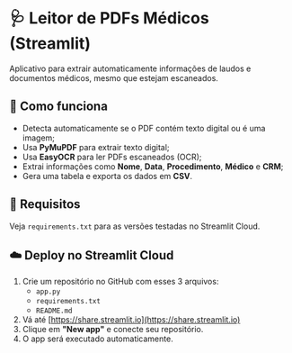 # 🩺 Leitor de PDFs Médicos (Streamlit)

Aplicativo para extrair automaticamente informações de laudos e documentos médicos, mesmo que estejam escaneados.

## 🚀 Como funciona
- Detecta automaticamente se o PDF contém texto digital ou é uma imagem;
- Usa **PyMuPDF** para extrair texto digital;
- Usa **EasyOCR** para ler PDFs escaneados (OCR);
- Extrai informações como **Nome**, **Data**, **Procedimento**, **Médico** e **CRM**;
- Gera uma tabela e exporta os dados em **CSV**.

## 🧩 Requisitos
Veja `requirements.txt` para as versões testadas no Streamlit Cloud.

## ☁️ Deploy no Streamlit Cloud
1. Crie um repositório no GitHub com esses 3 arquivos:
   - `app.py`
   - `requirements.txt`
   - `README.md`
2. Vá até [https://share.streamlit.io](https://share.streamlit.io)
3. Clique em **"New app"** e conecte seu repositório.
4. O app será executado automaticamente.
